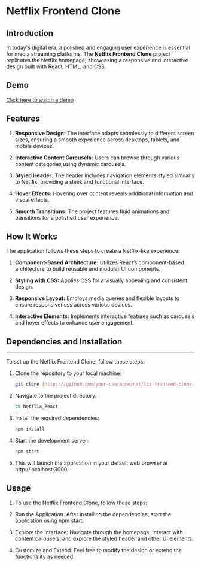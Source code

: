 # Netflix Frontend Clone

## Introduction

In today's digital era, a polished and engaging user experience is essential for media streaming platforms. The **Netflix Frontend Clone** project replicates the Netflix homepage, showcasing a responsive and interactive design built with React, HTML, and CSS.

## Demo

[Click here to watch a demo](#)

## Features

1. **Responsive Design:** The interface adapts seamlessly to different screen sizes, ensuring a smooth experience across desktops, tablets, and mobile devices.

2. **Interactive Content Carousels:** Users can browse through various content categories using dynamic carousels.

3. **Styled Header:** The header includes navigation elements styled similarly to Netflix, providing a sleek and functional interface.

4. **Hover Effects:** Hovering over content reveals additional information and visual effects.

5. **Smooth Transitions:** The project features fluid animations and transitions for a polished user experience.

## How It Works

The application follows these steps to create a Netflix-like experience:

1. **Component-Based Architecture:** Utilizes React’s component-based architecture to build reusable and modular UI components.

2. **Styling with CSS:** Applies CSS for a visually appealing and consistent design.

3. **Responsive Layout:** Employs media queries and flexible layouts to ensure responsiveness across various devices.

4. **Interactive Elements:** Implements interactive features such as carousels and hover effects to enhance user engagement.

## Dependencies and Installation

---

To set up the Netflix Frontend Clone, follow these steps:

1. Clone the repository to your local machine:
   ```bash
   git clone [https://github.com/your-username/netflix-frontend-clone.git](https://github.com/cretos20/Netflix_React.git)
2. Navigate to the project directory:
   ```bash
   cd Netflix_React
3. Install the required dependencies:
   ```bash
   npm install
4. Start the development server:
   ```bash
   npm start
5. This will launch the application in your default web browser at http://localhost:3000.

## Usage
1) To use the Netflix Frontend Clone, follow these steps:

2) Run the Application: After installing the dependencies, start the application using npm start.

3) Explore the Interface: Navigate through the homepage, interact with content carousels, and explore the styled header and other UI elements.

4) Customize and Extend: Feel free to modify the design or extend the functionality as needed.
